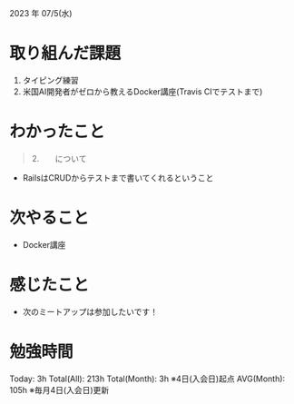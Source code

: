 2023 年 07/5(水)

# 取り組んだ課題

1. タイピング練習
2. 米国AI開発者がゼロから教えるDocker講座(Travis CIでテストまで)

# わかったこと

> 2.　　について

* RailsはCRUDからテストまで書いてくれるということ


# 次やること

* Docker講座

# 感じたこと

* 次のミートアップは参加したいです！

# 勉強時間

Today: 3h
Total(All): 213h
Total(Month): 3h ※4日(入会日)起点
AVG(Month): 105h ※毎月4日(入会日)更新
